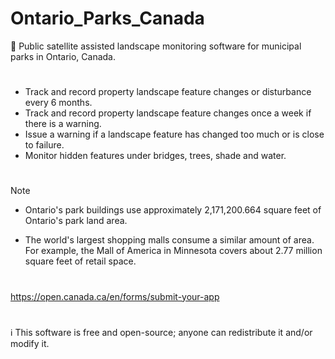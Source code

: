 # Ontario_Parks_Canada
🍁 Public satellite assisted landscape monitoring software for municipal parks in Ontario, Canada.
#

- Track and record property landscape feature changes or disturbance every 6 months.
- Track and record property landscape feature changes once a week if there is a warning.
- Issue a warning if a landscape feature has changed too much or is close to failure.
- Monitor hidden features under bridges, trees, shade and water.

#
> [!NOTE]
> - Ontario's park buildings use approximately 2,171,200.664 square feet of Ontario's park land area.
> 
> - The world's largest shopping malls consume a similar amount of area. For example, the Mall of America in Minnesota covers about 2.77 million square feet of retail space.

#
https://open.canada.ca/en/forms/submit-your-app
#
ℹ️ This software is free and open-source; anyone can redistribute it and/or modify it.
